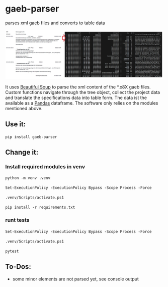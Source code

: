 # gaeb-parser
parses xml gaeb files and converts to table data

![Screenshot of the example import.](example_screenshot.jpg)

It uses [Beautiful Soup](https://www.crummy.com/software/BeautifulSoup/) to parse the xml content of the *.x8X gaeb files.
Custom functions navigate through the tree object, collect the project data and translate the specifications data into table form.
The data ist the available as a [Pandas](https://pandas.pydata.org/) dataframe. The software only relies on the modules mentioned above.

## Use it:
`pip install gaeb-parser`

## Change it:

### Install required modules in venv

`python -m venv .venv`

`Set-ExecutionPolicy -ExecutionPolicy Bypass -Scope Process -Force`

`.venv/Scripts/activate.ps1`

`pip install -r requirements.txt`


### runt tests
`Set-ExecutionPolicy -ExecutionPolicy Bypass -Scope Process -Force`

`.venv/Scripts/activate.ps1`

`pytest`

## To-Dos:
- some minor elements are not parsed yet, see console output
